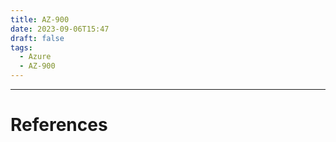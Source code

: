 ```yaml
---
title: AZ-900
date: 2023-09-06T15:47
draft: false
tags:
  - Azure
  - AZ-900
---
```



---
# References
